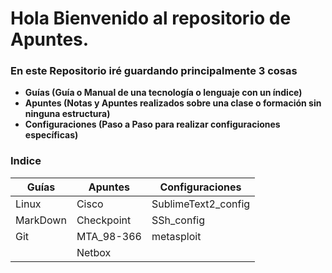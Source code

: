 Hola Bienvenido al repositorio de Apuntes.
==========================================

### En este Repositorio iré guardando principalmente 3 cosas 

- **Guías (Guía o Manual de una tecnología o lenguaje con un índice)**
- **Apuntes (Notas y Apuntes realizados sobre una clase o formación sin ninguna estructura)**
- **Configuraciones (Paso a Paso para realizar configuraciones específicas)**

### Indice

Guías |Apuntes |Configuraciones
---|---|---
Linux | Cisco | SublimeText2_config
MarkDown | Checkpoint | SSh_config
Git | MTA_98-366 | metasploit
 | | Netbox